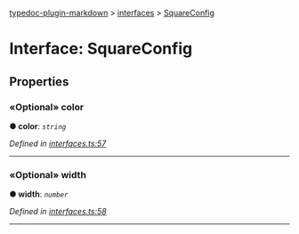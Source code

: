 [typedoc-plugin-markdown](../README.md) > [interfaces](../modules/interfaces.md) > [SquareConfig](../interfaces/interfaces.squareconfig.md)



# Interface: SquareConfig


## Properties


### «Optional» color

**●  color**:  *`string`* 

*Defined in [interfaces.ts:57](https://bitbucket.org/owner/repository_name/src/master/src/interfaces.ts?fileviewer&amp;#x3D;file-view-default#interfaces.ts-57)*





___



### «Optional» width

**●  width**:  *`number`* 

*Defined in [interfaces.ts:58](https://bitbucket.org/owner/repository_name/src/master/src/interfaces.ts?fileviewer&amp;#x3D;file-view-default#interfaces.ts-58)*





___


